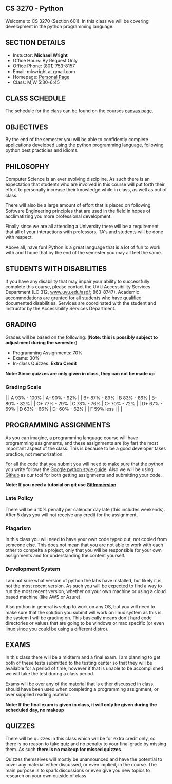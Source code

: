 CS 3270 - Python
---------------------------------------------------------

Welcome to CS 3270 (Section 601).  In this class we will be covering development in 
the python programming language.  

## SECTION DETAILS

* Instuctor: __Michael Wright__
* Office Hours: By Request Only
* Office Phone: (801) 753-8157
* Email: mkwright at gmail.com
* Homepage: [Personal Page](http://www.mikewright.me)
* Class: M,W 5:30-6:45

## CLASS SCHEDULE

The schedule for the class can be found on the courses [canvas page](https://uvu.instructure.com/courses/427573).   

## OBJECTIVES

By the end of the semester you will be able to confidently complete applications developed
using the python programming language, following python best practicies and idioms.   

## PHILOSOPHY

Computer Science is an ever evolving discipline.  As such there is an expectation that students
who are involved in this course will put forth their effort to personally increase their knowledge
while in class, as well as out of class.   

There will also be a large amount of effort that is
placed on following Software Engineering principles that are used in the field in hopes of 
acclimatizing you more professional development.    

Finally since we are all attending a University there will be a requirement that all of your
interactions with professors, TA's and students will be done with respect.   

Above all, have fun!  Python is a great language that is a lot of fun to work with and I 
hope that by the end of the semester you may all feel the same.    

## STUDENTS WITH DISABILITIES 

If you have any disability that may impair your ability to successfully complete this course,
please contact the UVU Accessibility Services Department (LC 312, www.uvu.edu/asd/; 863-8747).
Academic accommodations are granted for all students who have qualified documented disabilities.
Services are coordinated with the student and instructor by the Accessibility Services Department.    

## GRADING

Grades will be based on the following: (**Note: this is possibly subject to adjustment during the semester**)    

* Programming Assignments: 70%   
* Exams: 30%   
* In-class Quizzes: __Extra Credit__   

**Note: Since quizzes are only given in class, they can not be made up**    

### Grading Scale

|              | A  93% - 100% | A- 90% - 92% |
| B+ 87% - 89% | B  83% - 86%  | B- 80% - 82% |
| C+ 77% - 79% | C  73% - 76%  | C- 70% - 72% |
| D+ 67% - 69% | D  63% - 66%  | D- 60% - 62% |
| F  59% less  |               |              |

## PROGRAMMING ASSIGNMENTS

As you can imagine, a programming language course will have programming assignments, and these
assignments are (by far) the most important aspect of the class.  This is because to be a good
developer takes practice, not memorization.   

For all the code that you submit you will need to make sure that the python you write follows the
[Google python style guide](https://google.github.io/styleguide/pyguide.html).  Also we will be 
using [Github](https://www.github.com) as our tool for both getting assignments and submitting
your code.  

**Note: If you need a tutorial on git use [GitImmersion](http://gitimmersion.com/)**    

### Late Policy

There will be a 10% penalty per calendar day late (this includes weekends). After 5 days you will not
receive any credit for the assignment.  

### Plagarism

In this class you will need to have your own code typed out, not copied from someone else.  This does
not mean that you are not able to work with each other to compelte a project, only that you will be
responsible for your own assignments and for understanding the content yourself.  

### Development System

I am not sure what version of python the labs have installed, but likely it is not the most recent
version.  As such you will be expected to find a way to run the most recent version, whether on your
own machine or using a cloud based machine (like AWS or Azure).   

Also python in general is setup to work on any OS, but you will need to make sure that the solution
you submit will work on linux system as this is the system I will be grading on.  This basically means
don't hard code directories or values that are going to be windows or mac specific (or even linux
since you could be using a different distro).    

## EXAMS

In this class there will be a midterm and a final exam.  I am planning to get both of these tests
submitted to the testing center so that they will be available for a period of time, however if that
is unable to be accomplished we will take the test during a class period.   

Exams will be over any of the material that is either discussed in class, should have been used when
completing a programming assignment, or over supplied reading material.   

**Note: If the final exam is given in class, it will only be given during the scheduled day, no makeup**    

## QUIZZES

There will be quizzes in this class which will be for extra credit only, so there is no reason to take
quiz and no penalty to your final grade by missing them.  As such **there is no makeup for missed quizzes**.   

Quizzes themselves will mostly be unannounced and have the potential to cover any material either discussed,
or even implied, in the course.  The main purpose is to spark discussions or even give you new topics 
to research on your own outside of class.   